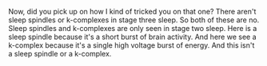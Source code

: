 Now, did you pick up on how I kind of tricked you on that one? There aren't
sleep spindles or k-complexes in stage three sleep. So both of these are no.
Sleep spindles and k-complexes are only seen in stage two sleep. Here is a
sleep spindle because it's a short burst of brain activity. And here we see a
k-complex because it's a single high voltage burst of energy. And this isn't a
sleep spindle or a k-complex.
